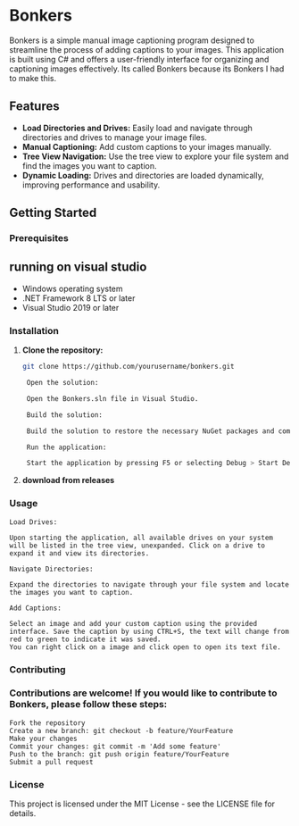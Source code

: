 # Bonkers
Bonkers is a simple manual image captioning program designed to streamline the process of adding captions to your images. This application is built using C# and offers a user-friendly interface for organizing and captioning images effectively.
Its called Bonkers because its Bonkers I had to make this.

## Features

- **Load Directories and Drives:** Easily load and navigate through directories and drives to manage your image files.
- **Manual Captioning:** Add custom captions to your images manually.
- **Tree View Navigation:** Use the tree view to explore your file system and find the images you want to caption.
- **Dynamic Loading:** Drives and directories are loaded dynamically, improving performance and usability.

## Getting Started

### Prerequisites

## running on visual studio
- Windows operating system
- .NET Framework 8 LTS or later
- Visual Studio 2019 or later

### Installation

1. **Clone the repository:**

   ```sh
   git clone https://github.com/yourusername/bonkers.git

    Open the solution:

    Open the Bonkers.sln file in Visual Studio.

    Build the solution:

    Build the solution to restore the necessary NuGet packages and compile the project.

    Run the application:

    Start the application by pressing F5 or selecting Debug > Start Debugging.

2. **download from releases**
    

### Usage

    Load Drives:

    Upon starting the application, all available drives on your system will be listed in the tree view, unexpanded. Click on a drive to expand it and view its directories.

    Navigate Directories:

    Expand the directories to navigate through your file system and locate the images you want to caption.

    Add Captions:

    Select an image and add your custom caption using the provided interface. Save the caption by using CTRL+S, the text will change from red to green to indicate it was saved.
    You can right click on a image and click open to open its text file.
    

### Contributing

### Contributions are welcome! If you would like to contribute to Bonkers, please follow these steps:

    Fork the repository
    Create a new branch: git checkout -b feature/YourFeature
    Make your changes
    Commit your changes: git commit -m 'Add some feature'
    Push to the branch: git push origin feature/YourFeature
    Submit a pull request

### License

This project is licensed under the MIT License - see the LICENSE file for details.